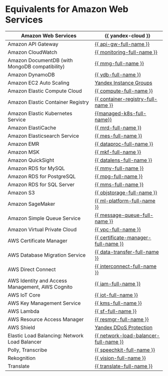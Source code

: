 # Equivalents for Amazon Web Services

| Amazon Web Services | {{ yandex-cloud }} |
| ---- | ---- |
| Amazon API Gateway | [{{ api-gw-full-name }}](../../api-gateway/) |
| Amazon CloudWatch | [{{ monitoring-full-name }}](../../monitoring/) |
| Amazon DocumentDB (with MongoDB compatibility) | [{{ mmg-full-name }}](../../managed-mongodb/) |
| Amazon DynamoDB | [{{ ydb-full-name }}](../../ydb/) |
| Amazon EC2 Auto Scaling | [Yandex Instance Groups](../../compute/concepts/instance-groups/) |
| Amazon Elastic Compute Cloud | [{{ compute-full-name }}](../../compute/) |
| Amazon Elastic Container Registry | [{{ container-registry-full-name }}](../../container-registry/) |
| Amazon Elastic Kubernetes Service | [{{managed-k8s-full-name}}](../../managed-kubernetes/) |
| Amazon ElastiCache | [{{ mrd-full-name }}](../../managed-redis/) |
| Amazon Elasticsearch Service | [{{ mes-full-name }}](../../managed-elasticsearch/) |
| Amazon EMR | [{{ dataproc-full-name }}](../../data-proc/) |
| Amazon MSK | [{{ mkf-full-name }}](../../managed-kafka/) |
| Amazon QuickSight | [{{ datalens-full-name }}](../../datalens/) |
| Amazon RDS for MySQL | [{{ mmy-full-name }}](../../managed-mysql/) |
| Amazon RDS for PostgreSQL | [{{ mpg-full-name }}](../../managed-postgresql/) |
| Amazon RDS for SQL Server | [{{ mms-full-name }}](../../managed-sqlserver/) |
| Amazon S3 | [{{ objstorage-full-name }}](../../storage/) |
| Amazon SageMaker | [{{ ml-platform-full-name }}](../../datasphere/) |
| Amazon Simple Queue Service | [{{ message-queue-full-name }}](../../message-queue/) |
| Amazon Virtual Private Cloud | [{{ vpc-full-name }}](../../vpc/) |
| AWS Certificate Manager | [{{ certificate-manager-full-name }}](../../certificate-manager/) |
| AWS Database Migration Service | [{{ data-transfer-full-name }}](../../data-transfer/) |
| AWS Direct Connect | [{{ interconnect-full-name }}](../../vpc/interconnect/) |
| AWS Identity and Access Management, AWS Cognito | [{{ iam-full-name }}](../../iam/) |
| AWS IoT Core | [{{ iot-full-name }}](../../iot-core/) |
| AWS Key Management Service | [{{ kms-full-name }}](../../kms/) |
| AWS Lambda | [{{ sf-full-name }}](../../functions/) |
| AWS Resource Access Manager | [{{ resmgr-full-name }}](../../resource-manager/) |
| AWS Shield | [Yandex DDoS Protection](../../vpc/ddos-protection/) |
| Elastic Load Balancing: Network Load Balancer | [{{ network-load-balancer-full-name }}](../../network-load-balancer/) |
| Polly, Transcribe | [{{ speechkit-full-name }}](../../speechkit/) |
| Rekognition | [{{ vision-full-name }}](../../vision/) |
| Translate | [{{ translate-full-name }}](../../translate/) |

